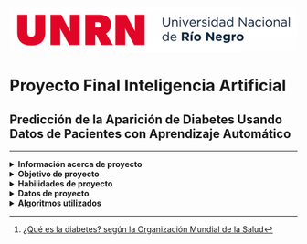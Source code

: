 
![LogoUnrn](logounrn.png)

# Proyecto Final Inteligencia Artificial
## Predicción de la Aparición de Diabetes Usando Datos de Pacientes con Aprendizaje Automático

---

<details>
<summary><b>Información acerca de proyecto</b></summary>
  
* **Autora:**
    * Torletti Lara (lara.a.torletti@gmail.com)

* **Materia:**
    Inteligencia Artificial - B4990

* **Profesor:**
    Federico Tula

* **Carrera:**
    Ingeniería Electrónica

* **Universidad:**
    Universidad Nacional de Río Negro - Sede Andina
</details>

<details>

<summary><b>Objetivo de proyecto</b></summary>

Utilizar datos de pacientes (edad, peso, presión arterial, etc.) para predecir la probabilidad de desarrollar diabetes[^1] mediante diversas técnicas de aprendizaje automático. Este proyecto también comparará los algoritmos: [K-Nearest Neighbors](https://en.wikipedia.org/wiki/K-nearest_neighbors_algorithm) , [SVM](https://en.wikipedia.org/wiki/Support_vector_machine) y [Random Forest](https://en.wikipedia.org/wiki/Random_forest) para determinar cuál es el más efectivo.

[^1]: [¿Qué es la diabetes? según la Organización Mundial de la Salud](https://www.who.int/news-room/fact-sheets/detail/diabetes)
</details>

<details>

<summary><b>Habilidades de proyecto</b></summary>

* Preprocesamiento de datos
* Selección de características
* Selección de modelos
* Evaluación de modelos utilizando métricas de rendimiento
</details>

<details>
<summary><b> Datos de proyecto</b></summary>
  
La [Base de Datos de Diabetes de Indios Pima](https://www.kaggle.com/datasets/uciml/pima-indians-diabetes-database) será utilizada para este análisis. Esta base de datos es ampliamente reconocida y comúnmente utilizada en proyectos de predicción de diabetes.
</details>

<details>
<summary><b> Algoritmos utilizados </b></summary>
  
* [K-Nearest Neighbors](https://en.wikipedia.org/wiki/K-nearest_neighbors_algorithm)
* [SVM](https://en.wikipedia.org/wiki/Support_vector_machine)
* [Random Forest](https://en.wikipedia.org/wiki/Random_forest)
</details>
